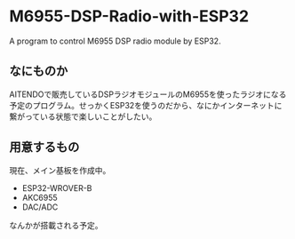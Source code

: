 # M6955-DSP-Radio-with-ESP32
A program to control M6955 DSP radio module by ESP32.

## なにものか

AITENDOで販売しているDSPラジオモジュールのM6955を使ったラジオになる予定のプログラム。せっかくESP32を使うのだから、なにかインターネットに繋がっている状態で楽しいことがしたい。

## 用意するもの

現在、メイン基板を作成中。

* ESP32-WROVER-B
* AKC6955
* DAC/ADC

なんかが搭載される予定。